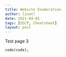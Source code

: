 ```yaml
---
title: Website Enumeration
author: linatl
date: 2021-04-01
tags: [OSCP, Cheatsheet]
layout: post
---
```


Test page 3
```
code(code);

```


